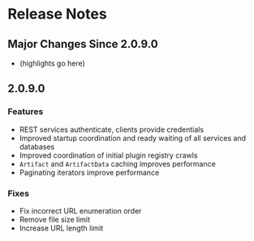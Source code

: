 # Release Notes

## Major Changes Since 2.0.9.0

*   (highlights go here)

## 2.0.9.0

### Features

*   REST services authenticate, clients provide credentials
*   Improved startup coordination and ready waiting of all services and databases
*   Improved coordination of initial plugin registry crawls
*   `Artifact` and `ArtifactData` caching improves performance
*   Paginating iterators improve performance

### Fixes

*   Fix incorrect URL enumeration order
*   Remove file size limit
*   Increase URL length limit
